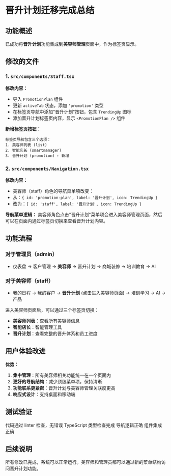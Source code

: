# 晋升计划迁移完成总结

## 功能概述
已成功将**晋升计划**功能集成到**美容师管理**页面中，作为标签页显示。

## 修改的文件

### 1. `src/components/Staff.tsx`
**修改内容：**
-  导入 `PromotionPlan` 组件
-  更新 `activeTab` 状态，添加 `'promotion'` 类型
-  在标签页导航中添加"晋升计划"按钮，包含 `TrendingUp` 图标
-  添加晋升计划标签页内容，显示 `<PromotionPlan />` 组件

**新增标签页按钮：**
```
标签页导航包含三个选项：
1. 美容师列表 (list)
2. 智能店长 (smartmanager)
3. 晋升计划 (promotion) ← 新增
```

### 2. `src/components/Navigation.tsx`
**修改内容：**
-  美容师（staff）角色的导航菜单项改变：
  - 从：`{ id: 'promotion-plan', label: '晋升计划', icon: TrendingUp }`
  - 改为：`{ id: 'staff', label: '晋升计划', icon: TrendingUp }`

**导航菜单逻辑：**
美容师角色点击"晋升计划"菜单项会进入美容师管理页面，然后可以在页面内通过标签页切换来查看晋升计划内容。

## 功能流程

### 对于管理员（admin）
- 仪表盘 → 客户管理 → **美容师** → 晋升计划 → 商城装修 → 培训教育 → AI

### 对于美容师（staff）
- 我的日程 → 我的客户 → **晋升计划** (点击进入美容师页面) → 培训学习 → AI → 产品

进入美容师页面后，可以通过三个标签页切换：
- **美容师列表**：查看所有美容师信息
- **智能店长**：智能管理工具
- **晋升计划**：查看完整的晋升体系和员工进度

## 用户体验改进

 **优势：**
1. **集中管理**：所有美容师相关功能统一在一个页面内
2. **更好的导航结构**：减少顶级菜单项，保持清晰
3. **功能联系更紧密**：晋升计划与美容师管理关联度更高
4. **响应式设计**：支持桌面和移动端

## 测试验证

 代码通过 linter 检查，无错误
 TypeScript 类型检查完成
 导航逻辑正确
 组件集成正确

## 后续说明

所有修改已完成，系统可以正常运行。美容师和管理员都可以通过新的菜单结构访问晋升计划功能。
